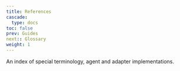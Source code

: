 ```yaml
---
title: References
cascade:
  type: docs
toc: false
prev: Guides
next:: Glossary
weight: 1
---
```


An index of special terminology, agent and adapter implementations.
